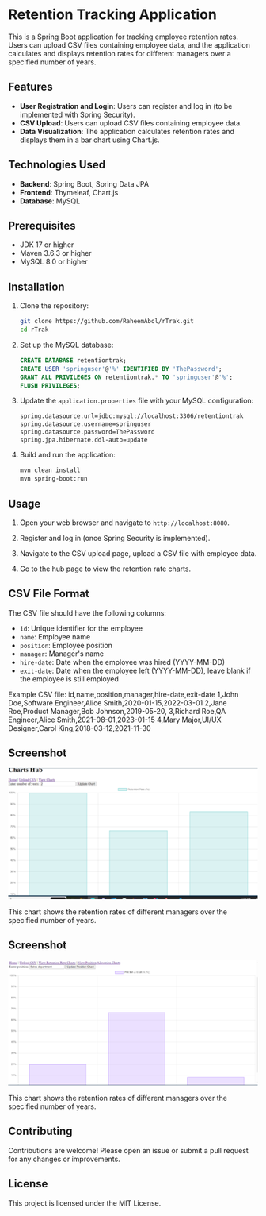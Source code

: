 # Retention Tracking Application

This is a Spring Boot application for tracking employee retention rates. Users can upload CSV files containing employee data, and the application calculates and displays retention rates for different managers over a specified number of years.

## Features

- **User Registration and Login**: Users can register and log in (to be implemented with Spring Security).
- **CSV Upload**: Users can upload CSV files containing employee data.
- **Data Visualization**: The application calculates retention rates and displays them in a bar chart using Chart.js.

## Technologies Used

- **Backend**: Spring Boot, Spring Data JPA
- **Frontend**: Thymeleaf, Chart.js
- **Database**: MySQL

## Prerequisites

- JDK 17 or higher
- Maven 3.6.3 or higher
- MySQL 8.0 or higher

## Installation

1. Clone the repository:
    ```bash
    git clone https://github.com/RaheemAbol/rTrak.git
    cd rTrak
    ```

2. Set up the MySQL database:
    ```sql
    CREATE DATABASE retentiontrak;
    CREATE USER 'springuser'@'%' IDENTIFIED BY 'ThePassword';
    GRANT ALL PRIVILEGES ON retentiontrak.* TO 'springuser'@'%';
    FLUSH PRIVILEGES;
    ```

3. Update the `application.properties` file with your MySQL configuration:
    ```properties
    spring.datasource.url=jdbc:mysql://localhost:3306/retentiontrak
    spring.datasource.username=springuser
    spring.datasource.password=ThePassword
    spring.jpa.hibernate.ddl-auto=update
    ```

4. Build and run the application:
    ```bash
    mvn clean install
    mvn spring-boot:run
    ```

## Usage

1. Open your web browser and navigate to `http://localhost:8080`.

2. Register and log in (once Spring Security is implemented).

3. Navigate to the CSV upload page, upload a CSV file with employee data.

4. Go to the hub page to view the retention rate charts.

## CSV File Format

The CSV file should have the following columns:
- `id`: Unique identifier for the employee
- `name`: Employee name
- `position`: Employee position
- `manager`: Manager's name
- `hire-date`: Date when the employee was hired (YYYY-MM-DD)
- `exit-date`: Date when the employee left (YYYY-MM-DD), leave blank if the employee is still employed

Example CSV file:
id,name,position,manager,hire-date,exit-date
1,John Doe,Software Engineer,Alice Smith,2020-01-15,2022-03-01
2,Jane Roe,Product Manager,Bob Johnson,2019-05-20,
3,Richard Roe,QA Engineer,Alice Smith,2021-08-01,2023-01-15
4,Mary Major,UI/UX Designer,Carol King,2018-03-12,2021-11-30


## Screenshot

![Retention Tracking Chart](rTrakimg.PNG)

This chart shows the retention rates of different managers over the specified number of years.

## Screenshot

![Retention Tracking Chart](rtrak2.PNG)

This chart shows the retention rates of different managers over the specified number of years.

## Contributing

Contributions are welcome! Please open an issue or submit a pull request for any changes or improvements.

## License

This project is licensed under the MIT License.

